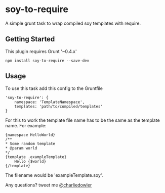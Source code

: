 # soy-to-require

A simple grunt task to wrap compiled soy templates with require.

## Getting Started

This plugin requires Grunt '~0.4.x'

```shell
npm install soy-to-require --save-dev
```

## Usage

To use this task add this config to the Gruntfile

	'soy-to-require': {
		namespace: 'TemplateNamespace',
		templates: 'path/to/compiled/templates'
	}		

For this to work the template file name has to be the same as the template name. For example:

	{namespace HelloWorld}
	/**
	* Some random template
	* @param world
	*/
	{template .exampleTemplate}
		Hello {$world}
	{/template}

The filename would be 'exampleTemplate.soy'.

Any questions? tweet me [@charliedowler](https://twitter.com/charliedowler)